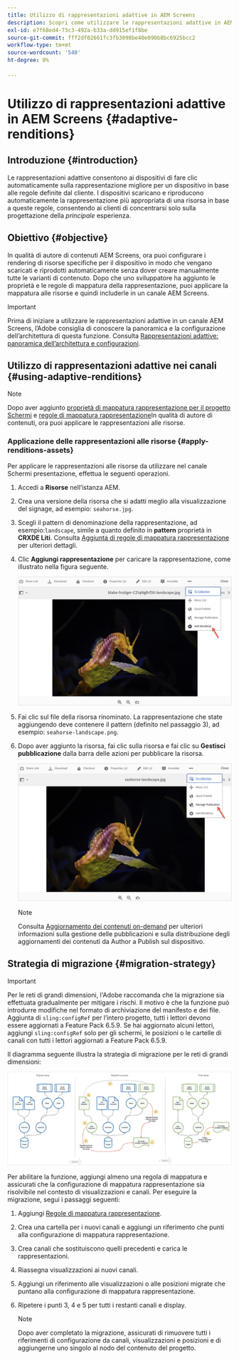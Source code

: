 ```yaml
---
title: Utilizzo di rappresentazioni adattive in AEM Screens
description: Scopri come utilizzare le rappresentazioni adattive in AEM Screens.
exl-id: e7f68ed4-73c3-492a-b33a-dd915ef1f8be
source-git-commit: fff2df02661fc3fb3098be40e090b8bc6925bcc2
workflow-type: tm+mt
source-wordcount: '540'
ht-degree: 0%

---
```


# Utilizzo di rappresentazioni adattive in AEM Screens {#adaptive-renditions}

## Introduzione {#introduction}

Le rappresentazioni adattive consentono ai dispositivi di fare clic automaticamente sulla rappresentazione migliore per un dispositivo in base alle regole definite dal cliente. I dispositivi scaricano e riproducono automaticamente la rappresentazione più appropriata di una risorsa in base a queste regole, consentendo ai clienti di concentrarsi solo sulla progettazione della *principale* esperienza.

## Obiettivo {#objective}

In qualità di autore di contenuti AEM Screens, ora puoi configurare i rendering di risorse specifiche per il dispositivo in modo che vengano scaricati e riprodotti automaticamente senza dover creare manualmente tutte le varianti di contenuto.
Dopo che uno sviluppatore ha aggiunto le proprietà e le regole di mappatura della rappresentazione, puoi applicare la mappatura alle risorse e quindi includerle in un canale AEM Screens.

>[!IMPORTANT]
>Prima di iniziare a utilizzare le rappresentazioni adattive in un canale AEM Screens, l’Adobe consiglia di conoscere la panoramica e la configurazione dell’architettura di questa funzione. Consulta [Rappresentazioni adattive: panoramica dell’architettura e configurazioni](/help/user-guide/adaptive-renditions.md).

## Utilizzo di rappresentazioni adattive nei canali {#using-adaptive-renditions}

>[!NOTE]
>Dopo aver aggiunto [proprietà di mappatura rappresentazione per il progetto Schermi](/help/user-guide/adaptive-renditions.md#rendition-mapping-new) e [regole di mappatura rappresentazione](/help/user-guide/adaptive-renditions.md#add-rendition-mapping-rules)In qualità di autore di contenuti, ora puoi applicare le rappresentazioni alle risorse.

### Applicazione delle rappresentazioni alle risorse {#apply-renditions-assets}

Per applicare le rappresentazioni alle risorse da utilizzare nel canale Schermi presentazione, effettua le seguenti operazioni.

1. Accedi a **Risorse** nell’istanza AEM.
1. Crea una versione della risorsa che si adatti meglio alla visualizzazione del signage, ad esempio: `seahorse.jpg`.
1. Scegli il pattern di denominazione della rappresentazione, ad esempio:`landscape`, simile a quanto definito in **pattern** proprietà in **CRXDE Liti**. Consulta [Aggiunta di regole di mappatura rappresentazione](/help/user-guide/adaptive-renditions.md#add-rendition-mapping-rules) per ulteriori dettagli.
1. Clic **Aggiungi rappresentazione** per caricare la rappresentazione, come illustrato nella figura seguente.

   ![immagine](/help/user-guide/assets/adaptive-renditions/manage-pub-asset2.png)

1. Fai clic sul file della risorsa rinominato. La rappresentazione che state aggiungendo deve contenere il pattern (definito nel passaggio 3), ad esempio: `seahorse-landscape.png`.
1. Dopo aver aggiunto la risorsa, fai clic sulla risorsa e fai clic su **Gestisci pubblicazione** dalla barra delle azioni per pubblicare la risorsa.

   ![immagine](/help/user-guide/assets/adaptive-renditions/manage-pub-asset1.png)

   >[!NOTE]
   >Consulta [Aggiornamento dei contenuti on-demand](https://experienceleague.adobe.com/en/docs/experience-manager-screens/user-guide/authoring/content-updates/on-demand-content) per ulteriori informazioni sulla gestione delle pubblicazioni e sulla distribuzione degli aggiornamenti dei contenuti da Author a Publish sul dispositivo.

## Strategia di migrazione {#migration-strategy}

>[!IMPORTANT]
>Per le reti di grandi dimensioni, l&#39;Adobe raccomanda che la migrazione sia effettuata gradualmente per mitigare i rischi. Il motivo è che la funzione può introdurre modifiche nel formato di archiviazione del manifesto e dei file. Aggiunta di `sling:configRef` per l’intero progetto, tutti i lettori devono essere aggiornati a Feature Pack 6.5.9. Se hai aggiornato alcuni lettori, aggiungi `sling:configRef` solo per gli schermi, le posizioni o le cartelle di canali con tutti i lettori aggiornati a Feature Pack 6.5.9.

Il diagramma seguente illustra la strategia di migrazione per le reti di grandi dimensioni:

![immagine](/help/user-guide/assets/adaptive-renditions/migration-strategy1.png)

Per abilitare la funzione, aggiungi almeno una regola di mappatura e assicurati che la configurazione di mappatura rappresentazione sia risolvibile nel contesto di visualizzazioni e canali. Per eseguire la migrazione, segui i passaggi seguenti:

1. Aggiungi [Regole di mappatura rappresentazione](/help/user-guide/adaptive-renditions.md).
1. Crea una cartella per i nuovi canali e aggiungi un riferimento che punti alla configurazione di mappatura rappresentazione.
1. Crea canali che sostituiscono quelli precedenti e carica le rappresentazioni.
1. Riassegna visualizzazioni ai nuovi canali.
1. Aggiungi un riferimento alle visualizzazioni o alle posizioni migrate che puntano alla configurazione di mappatura rappresentazione.
1. Ripetere i punti 3, 4 e 5 per tutti i restanti canali e display.

   >[!NOTE]
   >Dopo aver completato la migrazione, assicurati di rimuovere tutti i riferimenti di configurazione da canali, visualizzazioni e posizioni e di aggiungerne uno singolo al nodo del contenuto del progetto.
